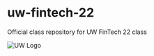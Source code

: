# uw-fintech-22
Official class repository for UW FinTech 22 class

![UW Logo](https://external-content.duckduckgo.com/iu/?u=https%3A%2F%2Ftse2.mm.bing.net%2Fth%3Fid%3DOIP.bpxxQ-CdeM539w0ykarpRAHaHa%26pid%3DApi&f=1)

